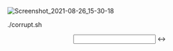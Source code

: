 ![Screenshot_2021-08-26_15-30-18](https://user-images.githubusercontent.com/85578626/131002476-fe497bb4-74a3-4da5-8717-eb91d0913fee.png)

./corrupt.sh <file> <bytes> <header> <input> <loop> <->
